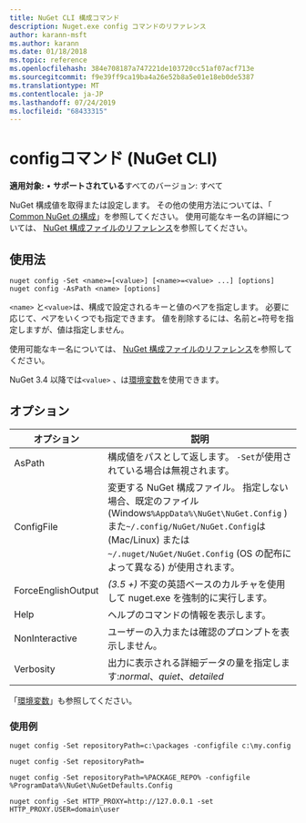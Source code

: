 ```yaml
---
title: NuGet CLI 構成コマンド
description: Nuget.exe config コマンドのリファレンス
author: karann-msft
ms.author: karann
ms.date: 01/18/2018
ms.topic: reference
ms.openlocfilehash: 384e708187a747221de103720cc51af07acf713e
ms.sourcegitcommit: f9e39ff9ca19ba4a26e52b8a5e01e18eb0de5387
ms.translationtype: MT
ms.contentlocale: ja-JP
ms.lasthandoff: 07/24/2019
ms.locfileid: "68433315"
---
```

# <a name="config-command-nuget-cli"></a>configコマンド (NuGet CLI)

**適用対象:** &bullet; **サポートされている**すべてのバージョン: すべて

NuGet 構成値を取得または設定します。 その他の使用方法については、「 [Common NuGet の構成](../../consume-packages/configuring-nuget-behavior.md)」を参照してください。 使用可能なキー名の詳細については、 [NuGet 構成ファイルのリファレンス](../nuget-config-file.md)を参照してください。

## <a name="usage"></a>使用法

```cli
nuget config -Set <name>=[<value>] [<name>=<value> ...] [options]
nuget config -AsPath <name> [options]
```

`<name>` と`<value>`は、構成で設定されるキーと値のペアを指定します。 必要に応じて、ペアをいくつでも指定できます。 値を削除するには、名前と`=`符号を指定しますが、値は指定しません。

使用可能なキー名については、 [NuGet 構成ファイルのリファレンス](../nuget-config-file.md)を参照してください。

NuGet 3.4 以降では`<value>` 、は[環境変数](cli-ref-environment-variables.md)を使用できます。

## <a name="options"></a>オプション

| オプション | 説明 |
| --- | --- |
| AsPath | 構成値をパスとして返します。 `-Set`が使用されている場合は無視されます。 |
| ConfigFile | 変更する NuGet 構成ファイル。 指定しない場合、既定のファイル (Windows`%AppData%\NuGet\NuGet.Config` ) また`~/.config/NuGet/NuGet.Config`は (Mac/Linux) または`~/.nuget/NuGet/NuGet.Config` (OS の配布によって異なる) が使用されます。|
| ForceEnglishOutput | *(3.5 +)* 不変の英語ベースのカルチャを使用して nuget.exe を強制的に実行します。 |
| Help | ヘルプのコマンドの情報を表示します。 |
| NonInteractive | ユーザーの入力または確認のプロンプトを表示しません。 |
| Verbosity | 出力に表示される詳細データの量を指定します:*normal*、*quiet*、*detailed* |

「[環境変数](cli-ref-environment-variables.md)」も参照してください。

### <a name="examples"></a>使用例

```cli
nuget config -Set repositoryPath=c:\packages -configfile c:\my.config

nuget config -Set repositoryPath=

nuget config -Set repositoryPath=%PACKAGE_REPO% -configfile %ProgramData%\NuGet\NuGetDefaults.Config

nuget config -Set HTTP_PROXY=http://127.0.0.1 -set HTTP_PROXY.USER=domain\user
```
